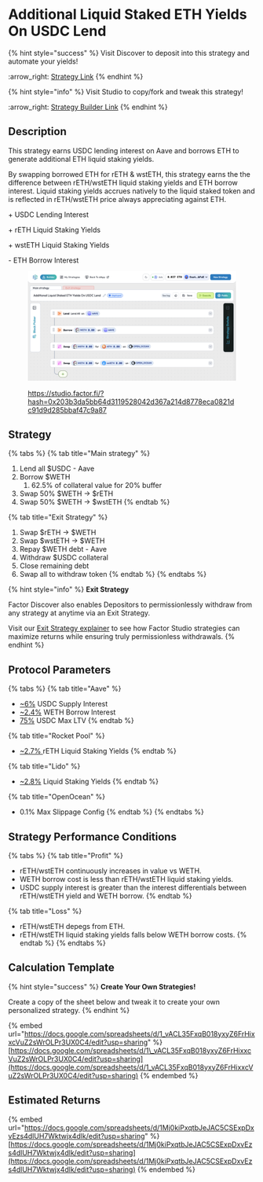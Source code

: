 # Additional Liquid Staked ETH Yields On USDC Lend

{% hint style="success" %}
Visit Discover to deposit into this strategy and automate your yields!

:arrow\_right: [Strategy Link](https://pro.factor.fi/strategies/0xfe67342abc06e69b4d319ef6b298b135cff596cc)
{% endhint %}

{% hint style="info" %}
Visit Studio to copy/fork and tweak this strategy!

:arrow\_right: [Strategy Builder Link](https://studio.factor.fi/?hash=0x203b3da5bb64d3119528042d367a214d8778eca0821dc91d9d285bbaf47c9a87)
{% endhint %}

## Description

This strategy earns USDC lending interest on Aave and borrows ETH to generate additional ETH liquid staking yields.

By swapping borrowed ETH for rETH & wstETH, this strategy earns the the difference between rETH/wstETH liquid staking yields and ETH borrow interest. Liquid staking yields accrues natively to the liquid staked token and is reflected in rETH/wstETH price always appreciating against ETH.

\+ USDC Lending Interest

\+ rETH Liquid Staking Yields

\+ wstETH Liquid Staking Yields

\- ETH Borrow Interest

<figure><img src="../../../.gitbook/assets/image (2) (1).png" alt=""><figcaption><p><a href="https://studio.factor.fi/?hash=0x203b3da5bb64d3119528042d367a214d8778eca0821dc91d9d285bbaf47c9a87">https://studio.factor.fi/?hash=0x203b3da5bb64d3119528042d367a214d8778eca0821dc91d9d285bbaf47c9a87</a></p></figcaption></figure>

## Strategy

{% tabs %}
{% tab title="Main strategy" %}
1. Lend all $USDC - Aave
2. Borrow $WETH
   1. 62.5% of collateral value for 20% buffer
3. Swap 50% $WETH → $rETH
4. Swap 50% $WETH → $wstETH
{% endtab %}

{% tab title="Exit Strategy" %}
1. Swap $rETH → $WETH
2. Swap $wstETH → $WETH
3. Repay $WETH debt - Aave
4. Withdraw $USDC collateral
5. Close remaining debt
6. Swap all to withdraw token
{% endtab %}
{% endtabs %}

{% hint style="info" %}
**Exit Strategy**

Factor Discover also enables Depositors to permissionlessly withdraw from any strategy at anytime via an Exit Strategy.

Visit our [Exit Strategy explainer](../../../factor-studio/studio-pro/exit-strategy.md) to see how Factor Studio strategies can maximize returns while ensuring truly permissionless withdrawals.
{% endhint %}

## Protocol Parameters

{% tabs %}
{% tab title="Aave" %}
* [\~6%](https://app.aave.com/reserve-overview/?underlyingAsset=0xaf88d065e77c8cc2239327c5edb3a432268e5831\&marketName=proto_arbitrum_v3) USDC Supply Interest
* [\~2.4%](https://app.aave.com/reserve-overview/?underlyingAsset=0x82af49447d8a07e3bd95bd0d56f35241523fbab1\&marketName=proto_arbitrum_v3) WETH Borrow Interest
* [75%](https://app.aave.com/reserve-overview/?underlyingAsset=0xaf88d065e77c8cc2239327c5edb3a432268e5831\&marketName=proto_arbitrum_v3) USDC Max LTV
{% endtab %}

{% tab title="Rocket Pool" %}
* [\~2.7% ](https://rocketpool.net/)rETH Liquid Staking Yields
{% endtab %}

{% tab title="Lido" %}
* [\~2.8%](https://lido.fi/) Liquid Staking Yields
{% endtab %}

{% tab title="OpenOcean" %}
* 0.1% Max Slippage Config
{% endtab %}
{% endtabs %}

## Strategy Performance Conditions

{% tabs %}
{% tab title="Profit" %}
* rETH/wstETH continuously increases in value vs WETH.
* WETH borrow cost is less than rETH/wstETH liquid staking yields.
* USDC supply interest is greater than the interest differentials between rETH/wstETH yield and WETH borrow.
{% endtab %}

{% tab title="Loss" %}
* rETH/wstETH depegs from ETH.
* rETH/wstETH liquid staking yields falls below WETH borrow costs.
{% endtab %}
{% endtabs %}

## Calculation Template

{% hint style="success" %}
**Create Your Own Strategies!**

Create a copy of the sheet below and tweak it to create your own personalized strategy.
{% endhint %}

{% embed url="https://docs.google.com/spreadsheets/d/1_vACL35FxqB018yxyZ6FrHixxcVuZ2sWrOLPr3UX0C4/edit?usp=sharing" %}
[https://docs.google.com/spreadsheets/d/1\_vACL35FxqB018yxyZ6FrHixxcVuZ2sWrOLPr3UX0C4/edit?usp=sharing](https://docs.google.com/spreadsheets/d/1_vACL35FxqB018yxyZ6FrHixxcVuZ2sWrOLPr3UX0C4/edit?usp=sharing)
{% endembed %}

## Estimated Returns

{% embed url="https://docs.google.com/spreadsheets/d/1Mj0kiPxqtbJeJAC5CSExpDxvEzs4dlUH7Wktwjx4dlk/edit?usp=sharing" %}
[https://docs.google.com/spreadsheets/d/1Mj0kiPxqtbJeJAC5CSExpDxvEzs4dlUH7Wktwjx4dlk/edit?usp=sharing](https://docs.google.com/spreadsheets/d/1Mj0kiPxqtbJeJAC5CSExpDxvEzs4dlUH7Wktwjx4dlk/edit?usp=sharing)
{% endembed %}
